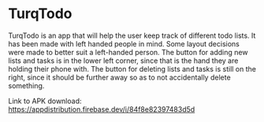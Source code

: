 # TurqTodo
TurqTodo is an app that will help the user keep track of different todo lists.
It has been made with left handed people in mind.
Some layout decisions were made to better suit a left-handed person. The button for adding new lists and tasks is in the lower left corner, since that is the hand they are holding their phone with.
The button for deleting lists and tasks is still on the right, since it should be further away so as to not accidentally delete something.


Link to APK download:
https://appdistribution.firebase.dev/i/84f8e82397483d5d
